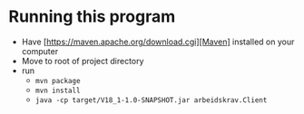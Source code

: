 # Running this program 
* Have [https://maven.apache.org/download.cgi][Maven] installed on your computer 
* Move to root of project directory
* run 
    * ```mvn package```
    * ```mvn install```
    * ```java -cp target/V18_1-1.0-SNAPSHOT.jar arbeidskrav.Client```